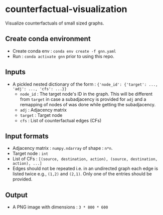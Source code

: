 # counterfactual-visualization
Visualize counterfactuals of small sized graphs.

## Create conda environment
- Create conda env : `conda env create -f gnn.yaml`
- Run : `conda activate gnn` prior to using this repo.

## Inputs
- A pickled nested dictionary of the form : `{'node_id': {'target': ..., 'adj': ..., 'cfs': ...}}`
    - `node_id` : The target node's ID in the graph. This will be different from `target` in case a subadjacency is provided for `adj` and a remapping of nodes of was done while getting the subadjacency.
    - `adj` : Adjacency matrix
    - `target` : Target node
    - `cfs` : List of counterfactual edges (CFs)

## Input formats
- Adjacency matrix : `numpy.ndarray` of shape : `n*n`.
- Target node : `int`
- List of CFs : `[(source, destination, action), (source, destination, action), ...]`
- Edges should not be repeated i.e. in an undirected graph each edge is listed twice e.g., `(1,2)` and `(2,1)`. Only one of the entries should be provided.

## Output
- A PNG image with dimensions : `3 * 800 * 600`
